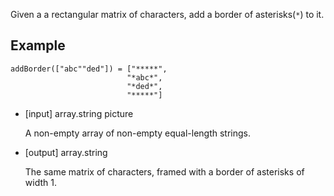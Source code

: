 Given a a rectangular matrix of characters, add a border of asterisks(`*`) to it.

## Example

    addBorder(["abc""ded"]) = ["*****",  
                              "*abc*",
                              "*ded*",
                              "*****"]

-   [input] array.string picture

    A non-empty array of non-empty equal-length strings.

-   [output] array.string

    The same matrix of characters, framed with a border of asterisks of width 1.
